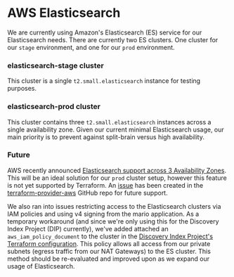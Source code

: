 # AWS Elasticsearch

We are currently using Amazon's Elasticsearch (ES) service for our Elasticsearch needs. There are currently two ES clusters. One cluster for our `stage` environment, and one for our `prod` environment.

### elasticsearch-stage cluster

This cluster is a single `t2.small.elasticsearch` instance for testing purposes.


### elasticsearch-prod cluster

This cluster contains three `t2.small.elasticsearch` instances across a single availability zone. Given our current minimal Elasticsearch usage, our main priority is to prevent against split-brain versus high availability.

### Future
AWS recently announced [Elasticsearch support across 3 Availability Zones](https://aws.amazon.com/about-aws/whats-new/2019/02/amazon-elasticsearch-service-now-supports-three-availability-zone-deployments/). This will be an ideal solution for our `prod` cluster setup, however this feature is not yet supported by Terraform. An [issue](https://github.com/terraform-providers/terraform-provider-aws/issues/7504) has been created in the [terraform-provider-aws](https://github.com/terraform-providers/terraform-provider-aws) GitHub repo for future support.

We also ran into issues restricting access to the Elasticsearch clusters via IAM policies and using v4 signing from the mario application. As a temporary workaround (and since we're only using this for the Discovery Index Project (DIP) currently), we've added attached an `aws_iam_policy_document` to the cluster in the [Discovery Index Project's Terraform configuration](https://github.com/MITLibraries/mitlib-terraform/blob/master/apps/DIP/dip.tf). This policy allows all access from our private subnets (egress traffic from our NAT Gateways) to the ES cluster. This method should be re-evaluated and improved upon as we expand our usage of Elasticsearch.
